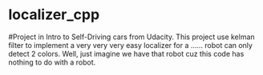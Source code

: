 # localizer_cpp

#Project in Intro to Self-Driving cars from Udacity. This project use kelman filter to implement a very very very easy localizer for a ...... robot can only detect 2 colors. Well, just imagine we have that robot cuz this code has nothing to do with a robot.
